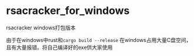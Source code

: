 # rsacracker_for_windows
rsacracker windows打包版本

由于在windows中rust和`cargo build --release` 在windows占用大量C盘空间，且有大量报错。将自己编译好的exe供大家使用
